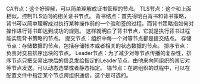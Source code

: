CA节点：这个好理解，可以简单理解成证书管理的节点。
TLS节点：这个和上面相似，控制TLS访问的相关证书节点。
背书结点：首先得明白背书和背书策略，背书可以简单理解成对执行某种操作前的一个验和签的过程。而背书策略指如何对操作进行背书即达到成功的规则。
这样就明白了背书节点，它就是执行背书过程能实现背书策略的节点。
提交节点：组织中每一个对等节点都是提交结点。
存储节点：存储数据的节点，包括存储帐本或者相关的状态数据的节点。
排序节点：负责对交易排序出块的节点。
Leader节点：为了减少对等节点传播的复杂性，排序节点只把交易出块后的信息发给指定的Leader节点，由他来向同组织的其它对等节点发送。可以动态选举或者静态指定。
锚节点：在跨组织的过程中，可以在配置文件中指定某个节点跨组织通信，这个是可选的。
